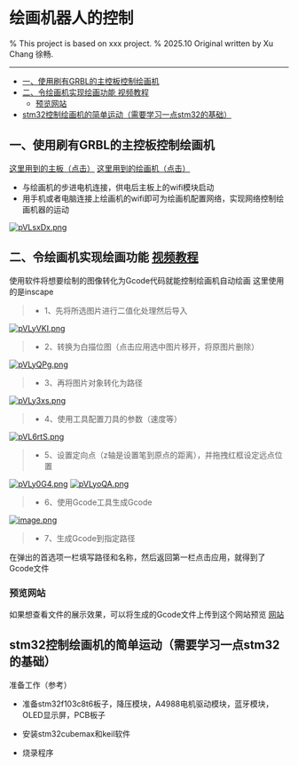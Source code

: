 # 绘画机器人的控制

% This project is based on xxx project.
% 2025.10 Original written by Xu Chang 徐畅.

---
- [一、使用刷有GRBL的主控板控制绘画机](#一使用刷有grbl的主控板控制绘画机)
- [二、令绘画机实现绘画功能 视频教程](#二令绘画机实现绘画功能-视频教程)
  - [预览网站](#预览网站)
- [stm32控制绘画机的简单运动（需要学习一点stm32的基础）](#stm32控制绘画机的简单运动需要学习一点stm32的基础)
 



##  一、使用刷有GRBL的主控板控制绘画机
  [这里用到的主板（点击）](https://item.taobao.com/item.htm?abbucket=2&id=753430651908&mi_id=00002i3sosQcbKISXqzQVDgfO1JRoMr3p2XzNHvJcPj4RIw&ns=1&priceTId=2150472917608573690802435e11bd&skuId=5467926203629&spm=a21n57.sem.item.5.51193903NtvlWL&utparam=%7B%22aplus_abtest%22%3A%22296aff1721c22e033894fbb45138b0c3%22%7D&xxc=taobaoSearch)
   [这里用到的绘画机（点击）](https://www.bilibili.com/video/BV1gw411h7PQ?spm_id_from=333.788.videopod.episodes&vd_source=a5f38014ef46f3bb620874341e8af6d6&p=2)


 - 与绘画机的步进电机连接，供电后主板上的wifi模块启动
 - 用手机或者电脑连接上绘画机的wifi即可为绘画机配置网络，实现网络控制绘画机器的运动
  
 [![pVLsxDx.png](https://s21.ax1x.com/2025/10/19/pVLsxDx.png)](https://imgchr.com/i/pVLsxDx)
 
## 二、令绘画机实现绘画功能 [视频教程](https://www.bilibili.com/video/BV1ka4y1w7Wv/?spm_id_from=333.337.search-card.all.click&vd_source=a5f38014ef46f3bb620874341e8af6d6)
使用软件将想要绘制的图像转化为Gcode代码就能控制绘画机自动绘画
这里使用的是inscape

 >- 1、先将所选图片进行二值化处理然后导入

[![pVLyVKI.png](https://s21.ax1x.com/2025/10/19/pVLyVKI.png)](https://imgchr.com/i/pVLyVKI)
 
 >- 2、转换为白描位图（点击应用选中图片移开，将原图片删除）

  [![pVLyQPg.png](https://s21.ax1x.com/2025/10/19/pVLyQPg.png)](https://imgchr.com/i/pVLyQPg)
  
 >- 3、再将图片对象转化为路径

  [![pVLy3xs.png](https://s21.ax1x.com/2025/10/19/pVLy3xs.png)](https://imgchr.com/i/pVLy3xs)

 >- 4、使用工具配置刀具的参数（速度等）

 [![pVL6rtS.png](https://s21.ax1x.com/2025/10/19/pVL6rtS.png)](https://imgchr.com/i/pVL6rtS)

 >- 5、设置定向点（z轴是设置笔到原点的距离），并拖拽红框设定远点位置

 [![pVLy0G4.png](https://s21.ax1x.com/2025/10/19/pVLy0G4.png)](https://imgchr.com/i/pVLy0G4)
 [![pVLyoQA.png](https://s21.ax1x.com/2025/10/19/pVLyoQA.png)](https://imgchr.com/i/pVLyoQA)

 >- 6、使用Gcode工具生成Gcode

 [![image.png](https://pic1.imgdb.cn/item/68f4ab913203f7be007dfa47.png)](https://pic1.imgdb.cn/item/68f4ab913203f7be007dfa47.png)

 >- 7、生成Gcode到指定路径

在弹出的首选项一栏填写路径和名称，然后返回第一栏点击应用，就得到了Gcode文件



### 预览网站
如果想查看文件的展示效果，可以将生成的Gcode文件上传到这个网站预览
 [网站](https://ncviewer.com/)



## stm32控制绘画机的简单运动（需要学习一点stm32的基础）


 准备工作（参考）
- 准备stm32f103c8t6板子，降压模块，A4988电机驱动模块，蓝牙模块，OLED显示屏，PCB板子
  
- 安装stm32cubemax和keil软件
- 烧录程序






